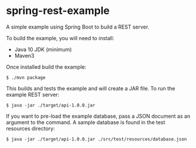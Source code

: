 spring-rest-example
==============================================

A simple example using Spring Boot to build a REST server.

To build the example, you will need to install:

* Java 10 JDK (minimum)
* Maven3

Once installed build the example:

```
$ ./mvn package
```

This builds and tests the example and will create a JAR file.  To run the example REST server:

```
$ java -jar ./target/api-1.0.0.jar 
```

If you want to pre-load the example database, pass a JSON document as an argument to the command.  A sample database is found in the test resources directory:

```
$ java -jar ./target/api-1.0.0.jar ./src/test/resources/database.json
```
